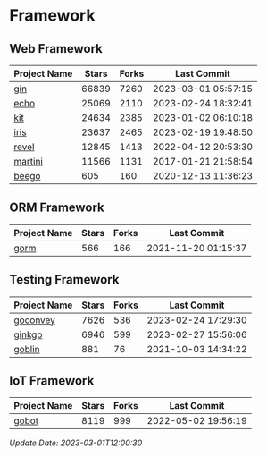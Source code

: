 # Framework

## Web Framework
| Project Name | Stars | Forks | Last Commit |
| ------------ | ----- | ----- | ----------- |
| [gin](https://github.com/gin-gonic/gin) | 66839 | 7260 | 2023-03-01 05:57:15 |
| [echo](https://github.com/labstack/echo) | 25069 | 2110 | 2023-02-24 18:32:41 |
| [kit](https://github.com/go-kit/kit) | 24634 | 2385 | 2023-01-02 06:10:18 |
| [iris](https://github.com/kataras/iris) | 23637 | 2465 | 2023-02-19 19:48:50 |
| [revel](https://github.com/revel/revel) | 12845 | 1413 | 2022-04-12 20:53:30 |
| [martini](https://github.com/go-martini/martini) | 11566 | 1131 | 2017-01-21 21:58:54 |
| [beego](https://github.com/astaxie/beego) | 605 | 160 | 2020-12-13 11:36:23 |

## ORM Framework
| Project Name | Stars | Forks | Last Commit |
| ------------ | ----- | ----- | ----------- |
| [gorm](https://github.com/jinzhu/gorm) | 566 | 166 | 2021-11-20 01:15:37 |

## Testing Framework
| Project Name | Stars | Forks | Last Commit |
| ------------ | ----- | ----- | ----------- |
| [goconvey](https://github.com/smartystreets/goconvey) | 7626 | 536 | 2023-02-24 17:29:30 |
| [ginkgo](https://github.com/onsi/ginkgo) | 6946 | 599 | 2023-02-27 15:56:06 |
| [goblin](https://github.com/franela/goblin) | 881 | 76 | 2021-10-03 14:34:22 |

## IoT Framework
| Project Name | Stars | Forks | Last Commit |
| ------------ | ----- | ----- | ----------- |
| [gobot](https://github.com/hybridgroup/gobot) | 8119 | 999 | 2022-05-02 19:56:19 |

*Update Date: 2023-03-01T12:00:30*